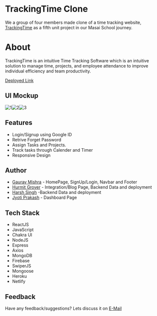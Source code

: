 
# TrackingTime Clone

We a group of four members made clone of a time tracking website, [TrackingTime](https://trackingtime.co/) as a fifth unit project in our Masai School journey. 


# About 

TrackingTime is an intuitive Time Tracking Software which is an intuitive solution to manage time, projects, and employee attendance to improve individual efficiency and team productivity.

[Deployed Link](https://snazzy-nougat-6ca032.netlify.app/)

## UI Mockup

![1](https://drive.google.com/file/d/1tVXjlAq5TA8Cny-mLU4fDfBbr6oq6rNs/view?usp=sharing)![2](https://drive.google.com/file/d/1UZJslb-4K2Iwg-kCGXaycD1Ur4z68R1N/view?usp=sharing)![3](https://drive.google.com/file/d/1F5aM5MXNcDK1iQKLoUnswtw94D4MrpQ_/view?usp=sharing)

## Features
- Login/Signup using Google ID
- Retrive Forget Password
- Assign Tasks and Projects.
- Track tasks through Calender and Timer
- Responsive Design

## Author
- [Gaurav Mishra](https://github.com/GauravMishra28) - HomePage, SignUp/Login, Navbar and Footer
- [Hurmit Grover](https://github.com/hurmitg) - Integration/Blog Page, Backend Data and deployment
- [Harsh Singh](https://github.com/Hars28) -Backend Data and deployment
- [Jyoti Prakash](https://github.com/JYOTIPM1999) - Dashboard Page


## Tech Stack

- ReactJS
- JavaScript
- Chakra UI
- NodeJS
- Express
- Axios
- MongoDB
- Firebase
- SwiperJS
- Mongoose
- Heroku
- Netlify

## Feedback

Have any feedback/suggestions? Lets discuss it on [E-Mail](gauravmemishra@gmail.com)
